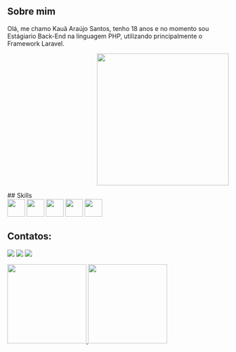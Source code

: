 ## Sobre mim
 <p align="left">
    Olá, me chamo Kauã Araújo Santos, tenho 18 anos e no momento sou Estágiario Back-End na linguagem PHP, utilizando principalmente o Framework Laravel.
 </p> 
<p align="right">
  <img src="https://user-images.githubusercontent.com/102002921/209721433-188214e6-d9c2-4ea1-91b6-24b85da56941.png"  width="300" height="300"/>
</p>
## Skills
<div>
  <img src="https://cdn.jsdelivr.net/gh/devicons/devicon/icons/php/php-plain.svg" width="40" height="40"/>
  <img src="https://cdn.jsdelivr.net/gh/devicons/devicon/icons/git/git-original.svg" width="40" height="40"/>    
  <img src="https://cdn.jsdelivr.net/gh/devicons/devicon/icons/laravel/laravel-plain-wordmark.svg" width="40" height="40"/>
  <img src="https://cdn.jsdelivr.net/gh/devicons/devicon/icons/mysql/mysql-original-wordmark.svg" width="40" height="40"/>
  <img src="https://cdn.jsdelivr.net/gh/devicons/devicon/icons/html5/html5-original.svg" width="40" height="40"/>
</div>

## Contatos:

<div>

  <a href = "mailto:araujo.ka37@gmail.com"><img src="https://img.shields.io/badge/Gmail-D14836?style=for-the-badge&logo=gmail&logoColor=white" target="_blank"></a>
  <a href="https://instagram.com/kaua_araujo.s" target="_blank"><img src="https://img.shields.io/badge/-Instagram-%23E4405F?style=for-the-badge&logo=instagram&logoColor=white" target="_blank"></a>
  <a href="https://www.linkedin.com/in/kauã-araújo-79b185233" target="_blank"><img src="https://img.shields.io/badge/-LinkedIn-%230077B5?style=for-the-badge&logo=linkedin&logoColor=white" target="_blank"></a>   
</div>
<div>
  <a href="https://github.com/kaua-araujo">
  <img height="180em" src="https://github-readme-stats.vercel.app/api/top-langs/?username=kaua-araujo&layout=compact&langs_count=7&theme=dracula"/>
  <img height="180em" src="https://github-readme-stats.vercel.app/api?username=kaua-araujo&show_icons=true&theme=dracula&include_all_commits=true&count_private=true"/>
</div>



